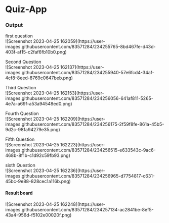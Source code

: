 <h1>Quiz-App</h1>


<h3>Output</h3>

<p>first question<br/>
  ![Screenshot 2023-04-25 162059](https://user-images.githubusercontent.com/83571284/234255765-8bd467fe-d43d-403f-af15-c2faf6fb10b0.png)
</p>

<p>Second Question<br/>
  ![Screenshot 2023-04-25 162137](https://user-images.githubusercontent.com/83571284/234255940-57e6fcd4-34af-4cf8-8eed-8769c0647beb.png)
</p>

<p>Third Question</br>
![Screenshot 2023-04-25 162153](https://user-images.githubusercontent.com/83571284/234256056-641af811-5265-4e7a-a69f-a53a94548ed0.png)
</p>

<p>Fourth Question</br>
![Screenshot 2023-04-25 162209](https://user-images.githubusercontent.com/83571284/234256175-2f59f8fe-861a-45b5-9d2c-981a94279e35.png)
</p>

<p>Fifth Question</br>
![Screenshot 2023-04-25 162223](https://user-images.githubusercontent.com/83571284/234256515-e633543c-9ac6-468b-8f1b-c1d92c59fb93.png)
</p>

<p> sixth Question</br>
![Screenshot 2023-04-25 162236](https://user-images.githubusercontent.com/83571284/234256965-d7754817-c631-45bc-9e88-828cec1a116b.png)
</p>

<h4>Result board</h4>
![Screenshot 2023-04-25 162248](https://user-images.githubusercontent.com/83571284/234257134-ac2841be-8ef5-43a4-956d-f5102e00020f.png)
